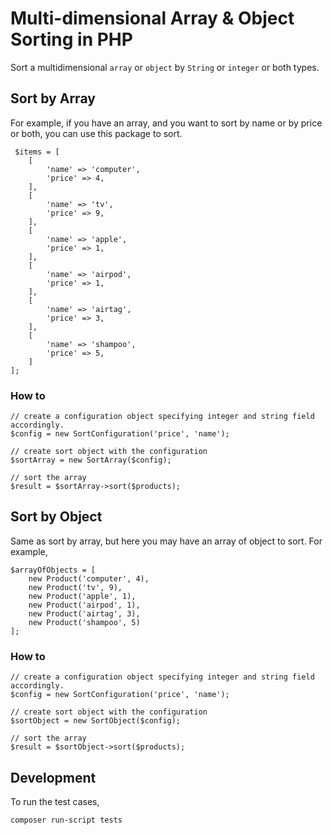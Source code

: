 # Multi-dimensional Array & Object Sorting in PHP
Sort a multidimensional `array` or `object` by `String` or `integer` or both types. 

## Sort by Array
For example, if you have an array, and you want to sort by name or by price or both,
you can use this package to sort.

```
 $items = [
    [
        'name' => 'computer',
        'price' => 4,
    ],
    [
        'name' => 'tv',
        'price' => 9,
    ],
    [
        'name' => 'apple',
        'price' => 1,
    ],
    [
        'name' => 'airpod',
        'price' => 1,
    ],
    [
        'name' => 'airtag',
        'price' => 3,
    ],
    [
        'name' => 'shampoo',
        'price' => 5,
    ]
];
```

### How to
```
// create a configuration object specifying integer and string field accordingly.
$config = new SortConfiguration('price', 'name');

// create sort object with the configuration
$sortArray = new SortArray($config);

// sort the array
$result = $sortArray->sort($products);
```

## Sort by Object
Same as sort by array, but here you may have an array of object to sort. For example,

```
$arrayOfObjects = [
    new Product('computer', 4),
    new Product('tv', 9),
    new Product('apple', 1),
    new Product('airpod', 1),
    new Product('airtag', 3),
    new Product('shampoo', 5)
];
```

### How to
```
// create a configuration object specifying integer and string field accordingly.
$config = new SortConfiguration('price', 'name');

// create sort object with the configuration
$sortObject = new SortObject($config);

// sort the array
$result = $sortObject->sort($products);
```

## Development
To run the test cases,
```
composer run-script tests
```
